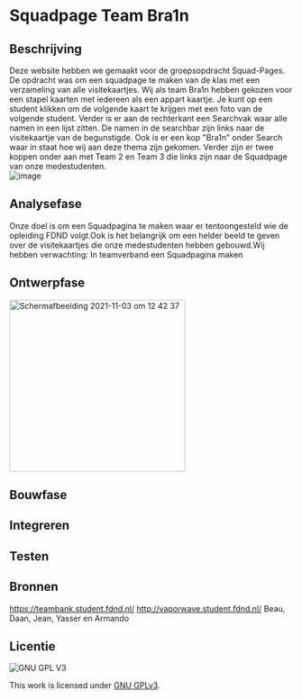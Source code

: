 
# Squadpage Team Bra1n 

## Beschrijving
Deze website hebben we gemaakt  voor de groepsopdracht Squad-Pages. De opdracht was om een squadpage te maken van de klas met een verzameling van alle visitekaartjes. Wij als team Bra1n hebben gekozen voor een stapel kaarten met iedereen als een appart kaartje. Je kunt op een student klikken om de volgende kaart te krijgen met een foto van de volgende student. Verder is er aan de rechterkant  een Searchvak  waar alle namen in een lijst zitten. De namen in de searchbar zijn links naar de visitekaartje van de begunstigde. Ook  is er een kop "Bra1n" onder Search waar in staat hoe wij aan deze thema zijn gekomen. Verder zijn er twee koppen onder aan met Team 2 en Team 3 die links zijn naar de Squadpage van onze medestudenten.   
![image](https://user-images.githubusercontent.com/76013244/140654987-0f843897-12c3-4f95-8ab5-c046428db438.png)


##  Analysefase
 Onze doel is om een Squadpagina te maken waar er tentoongesteld wie de opleiding FDND volgt.Ook is het belangrijk om een helder beeld te geven over de visitekaartjes die onze medestudenten hebben gebouwd.Wij hebben 
 verwachting:  In teamverband een Squadpagina maken 

## Ontwerpfase
<img width="312" height="305" alt="Schermafbeelding 2021-11-03 om 12 42 37" src="https://user-images.githubusercontent.com/76013244/140663650-1bf9414d-5b45-44a2-bfce-3212b0eefbdf.jpeg">

 
## Bouwfase

## Integreren

## Testen 

## Bronnen
https://teambank.student.fdnd.nl/
http://vaporwave.student.fdnd.nl/
Beau, Daan, Jean, Yasser en Armando
## Licentie

![GNU GPL V3](https://www.gnu.org/graphics/gplv3-127x51.png)

This work is licensed under [GNU GPLv3](./LICENSE).

